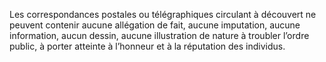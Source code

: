 Les correspondances postales ou télégraphiques circulant à découvert ne peuvent contenir aucune allégation de fait, aucune imputation, aucune information, aucun dessin, aucune illustration de nature à troubler l’ordre public, à porter atteinte à l’honneur et à la réputation des individus.